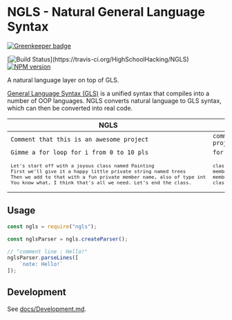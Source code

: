 # NGLS - Natural General Language Syntax

[![Greenkeeper badge](https://badges.greenkeeper.io/general-language-syntax/NGLS.svg)](https://greenkeeper.io/)

[![Build Status](https://travis-ci.org/HighSchoolHacking/NGLS.svg?)](https://travis-ci.org/HighSchoolHacking/NGLS)
[![NPM version](https://badge.fury.io/js/ngls.svg)](http://badge.fury.io/js/ngls)

A natural language layer on top of GLS.

[General Language Syntax (GLS)](https://github.com/highschoolhacking/gls) is a unified syntax that compiles into a number of OOP languages.
NGLS converts natural language to GLS syntax, which can then be converted into real code.

<table>
    <thead>
        <th>NGLS</th>
        <th>GLS</th>
    </thead>
    <tbody>
        <tr>
            <td><code>Comment that this is an awesome project</code></td>
            <td><code>comment line : This is an awesome project</code></td>
        </tr>
        <tr>
            <td><code>Gimme a for loop for i from 0 to 10 pls</code></td>
            <td><code>for numbers start : i number 0 10</code></td>
        </tr>
        <tr>
            <td>
                <code><pre>Let's start off with a joyous class named Painting
First we'll give it a happy little private string named trees
Then we add to that with a fun private member name, also of type int
You know what, I think that's all we need. Let's end the class.</pre></code>
            </td>
            <td>
                <code><pre>class start : Painting
member variable declare : private trees string
member variable declare : private name string
class end</pre></code>
            </td>
        </tr>
    </tbody>
</table>


## Usage

```javascript
const ngls = require("ngls");

const nglsParser = ngls.createParser();

// "comment line : Hello!"
nglsParser.parseLines([
    `note: Hello!`
]);
```

## Development

See [docs/Development.md](./docs/Development.md).
